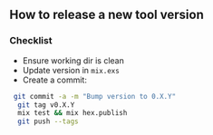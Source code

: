 ## How to release a new tool version

### Checklist
* Ensure working dir is clean
* Update version in `mix.exs`
* Create a commit:
```sh
 git commit -a -m "Bump version to 0.X.Y"
  git tag v0.X.Y
  mix test && mix hex.publish
  git push --tags
```
